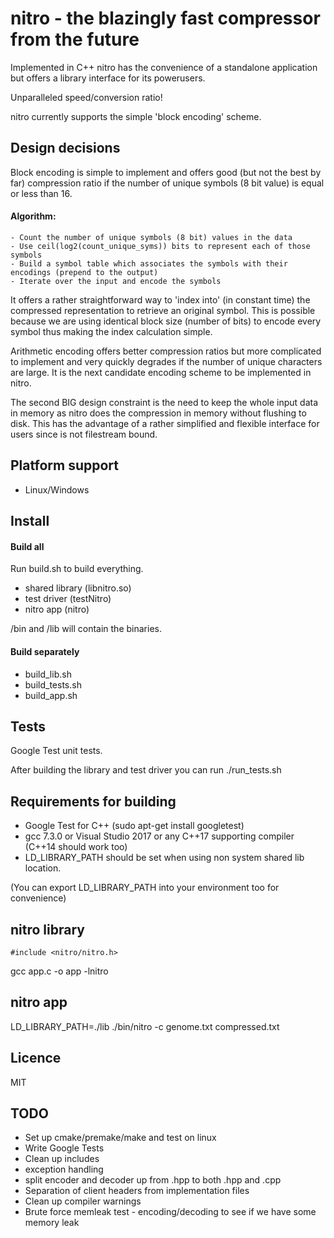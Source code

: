 # nitro - the blazingly fast compressor from the future

Implemented in C++ nitro has the convenience of a standalone application but offers a library interface for its powerusers.

Unparalleled speed/conversion ratio!

nitro currently supports the simple 'block encoding' scheme.

## Design decisions

Block encoding is simple to implement and offers good (but not the best by far) compression ratio if the
number of unique symbols (8 bit value) is equal or less than 16. 

#### Algorithm:
	- Count the number of unique symbols (8 bit) values in the data
	- Use ceil(log2(count_unique_syms)) bits to represent each of those symbols
	- Build a symbol table which associates the symbols with their encodings (prepend to the output)
	- Iterate over the input and encode the symbols

It offers a rather straightforward way to 'index into' (in constant time) 
the compressed representation to retrieve an original symbol.
This is possible because we are using identical block size (number of bits) to encode
every symbol thus making the index calculation simple.

Arithmetic encoding offers better compression ratios but more complicated to
implement and very quickly degrades if the number of unique characters are large.
It is the next candidate encoding scheme to be implemented in nitro.

The second BIG design constraint is the need to keep the whole input data in memory as nitro
does the compression in memory without flushing to disk. This has the advantage of a rather 
simplified and flexible interface for users since is not filestream bound.


## Platform support
- Linux/Windows


## Install

#### Build all

Run build.sh to build everything. 

- shared library (libnitro.so)
- test driver (testNitro)
- nitro app (nitro)

/bin and /lib will contain the binaries.

#### Build separately

- build_lib.sh
- build_tests.sh
- build_app.sh

## Tests

Google Test unit tests.

After building the library and test driver you can run ./run_tests.sh

## Requirements for building

- Google Test for C++ (sudo apt-get install googletest)
- gcc 7.3.0 or Visual Studio 2017 or any C++17 supporting compiler (C++14 should work too)
- LD_LIBRARY_PATH should be set when using non system shared lib location.

(You can export LD_LIBRARY_PATH into your environment too for convenience)

## nitro library

```
#include <nitro/nitro.h>
```

gcc app.c -o app -lnitro
 

## nitro app

LD_LIBRARY_PATH=./lib ./bin/nitro -c genome.txt compressed.txt


## Licence
MIT

## TODO

- Set up cmake/premake/make and test on linux
- Write Google Tests
- Clean up includes
- exception handling
- split encoder and decoder up from .hpp to both .hpp and .cpp
- Separation of client headers from implementation files
- Clean up compiler warnings
- Brute force memleak test - encoding/decoding to see if we have some memory leak


